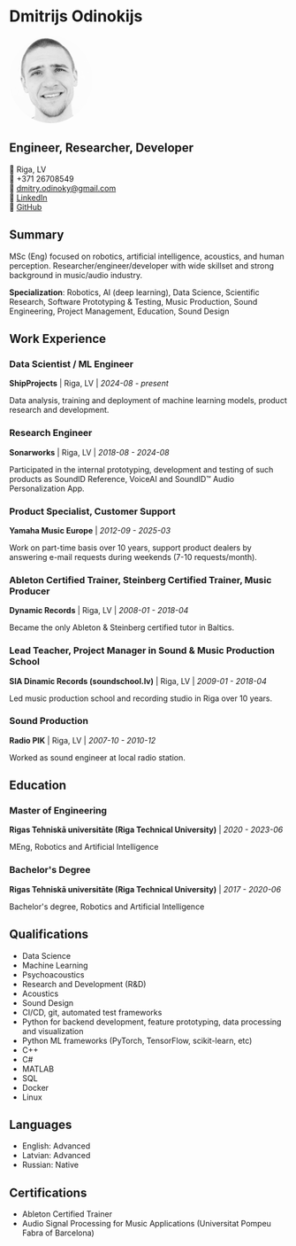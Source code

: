 # Dmitrijs Odinokijs

<img src="myphoto.png" alt="Dmitrijs Odinokijs" width="150" style="border-radius: 50%;" />

## Engineer, Researcher, Developer

📍 Riga, LV  
📱 +371 26708549  
📧 dmitry.odinoky@gmail.com  
💼 [LinkedIn](https://www.linkedin.com/in/dmitry-odinoky-bb90a937)  
🔗 [GitHub](https://github.com/DmitryOdinoky)

## Summary

MSc (Eng) focused on robotics, artificial intelligence, acoustics, and human perception. Researcher/engineer/developer with wide skillset and strong background in music/audio industry.

**Specialization**: Robotics, AI (deep learning), Data Science, Scientific Research, Software Prototyping & Testing, Music Production, Sound Engineering, Project Management, Education, Sound Design

## Work Experience

### Data Scientist / ML Engineer
**ShipProjects** | Riga, LV | *2024-08 - present*

Data analysis, training and deployment of machine learning models, product research and development.

### Research Engineer
**Sonarworks** | Riga, LV | *2018-08 - 2024-08*

Participated in the internal prototyping, development and testing of such products as SoundID Reference, VoiceAI and SoundID™ Audio Personalization App.

### Product Specialist, Customer Support
**Yamaha Music Europe** | *2012-09 - 2025-03*

Work on part-time basis over 10 years, support product dealers by answering e-mail requests during weekends (7-10 requests/month).

### Ableton Certified Trainer, Steinberg Certified Trainer, Music Producer
**Dynamic Records** | Riga, LV | *2008-01 - 2018-04*

Became the only Ableton & Steinberg certified tutor in Baltics.

### Lead Teacher, Project Manager in Sound & Music Production School
**SIA Dinamic Records (soundschool.lv)** | Riga, LV | *2009-01 - 2018-04*

Led music production school and recording studio in Riga over 10 years.

### Sound Production
**Radio PIK** | Riga, LV | *2007-10 - 2010-12*

Worked as sound engineer at local radio station.

## Education

### Master of Engineering
**Rigas Tehniskā universitāte (Riga Technical University)** | *2020 - 2023-06*

MEng, Robotics and Artificial Intelligence

### Bachelor's Degree
**Rigas Tehniskā universitāte (Riga Technical University)** | *2017 - 2020-06*

Bachelor's degree, Robotics and Artificial Intelligence

## Qualifications

- Data Science
- Machine Learning
- Psychoacoustics
- Research and Development (R&D)
- Acoustics
- Sound Design
- CI/CD, git, automated test frameworks
- Python for backend development, feature prototyping, data processing and visualization
- Python ML frameworks (PyTorch, TensorFlow, scikit-learn, etc)
- C++
- C#
- MATLAB
- SQL
- Docker
- Linux

## Languages

- English: Advanced
- Latvian: Advanced
- Russian: Native

## Certifications

- Ableton Certified Trainer
- Audio Signal Processing for Music Applications (Universitat Pompeu Fabra of Barcelona)